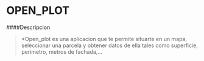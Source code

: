 # OPEN_PLOT

####Descripcion

>*Open_plot es una aplicacion que 
>te permite situarte en un mapa, 
>seleccionar una parcela y obtener datos de ella
>tales como superficie, perimetro, metros de fachada,...



